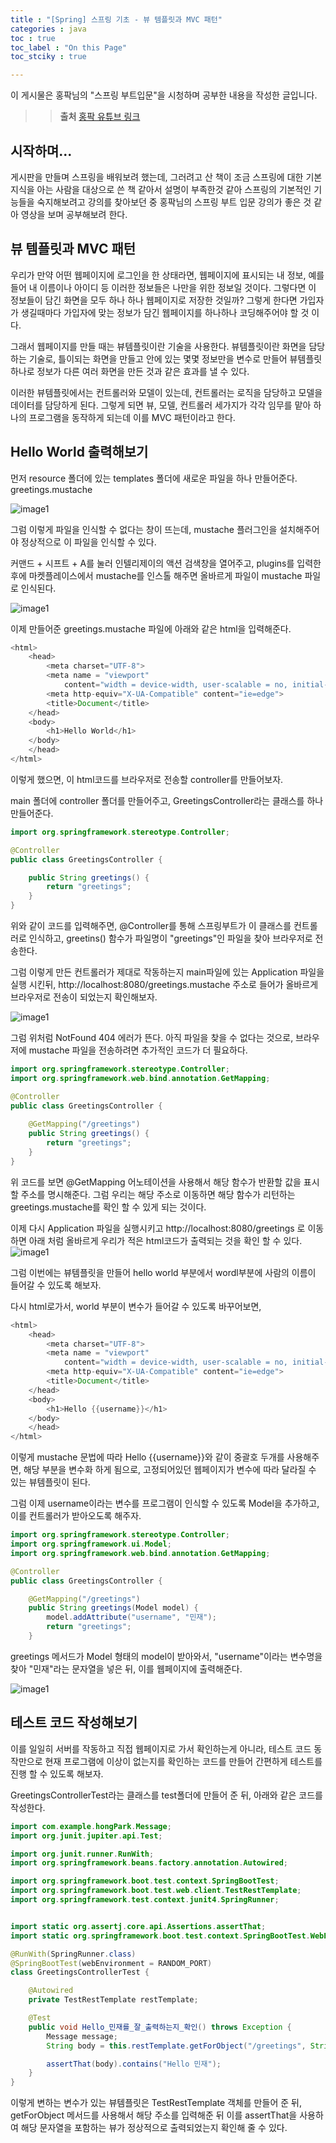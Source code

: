 ```yaml
---
title : "[Spring] 스프링 기초 - 뷰 템플릿과 MVC 패턴"
categories : java
toc : true
toc_label : "On this Page"
toc_stciky : true

---
```

이 게시물은 홍팍님의 "스프링 부트입문"을 시청하며 공부한 내용을 작성한 글입니다.

>> **출처**
>> [홍팍 유튜브 링크](https://www.youtube.com/watch?v=Y_gkH0nLMY8&list=PLyebPLlVYXCiYdYaWRKgCqvnCFrLEANXt&index=4)

## 시작하며...
게시판을 만들며 스프링을 배워보려 했는데, 그러려고 산 책이 조금 스프링에 대한 기본지식을 아는 사람을 대상으로 쓴 책 같아서 설명이 부족한것 같아 스프링의 기본적인 기능들을 숙지해보려고 강의를 찾아보던 중 홍팍님의 스프링 부트 입문 강의가 좋은 것 같아 영상을 보며 공부해보려 한다.

## 뷰 템플릿과 MVC 패턴
우리가 만약 어떤 웹페이지에 로그인을 한 상태라면, 웹페이지에 표시되는 내 정보, 예를들어 내 이름이나 아이디 등 이러한 정보들은 나만을 위한 정보일 것이다. 그렇다면 이 정보들이 담긴 화면을 모두 하나 하나 웹페이지로 저장한 것일까? 그렇게 한다면 가입자가 생길때마다 가입자에 맞는 정보가 담긴 웹페이지를 하나하나 코딩해주어야 할 것 이다.

그래서 웹페이지를 만들 때는 뷰템플릿이란 기술을 사용한다. 뷰템플릿이란 화면을 담당하는 기술로, 틀이되는 화면을 만들고 안에 있는 몇몇 정보만을 변수로 만들어 뷰템플릿하나로 정보가 다른 여러 화면을 만든 것과 같은 효과를 낼 수 있다. 

이러한 뷰템플릿에서는 컨트롤러와 모델이 있는데, 컨트롤러는 로직을 담당하고 모델을 데이터를 담당하게 된다. 그렇게 되면 뷰, 모델, 컨트롤러 세가지가 각각 임무를 맡아 하나의 프로그램을 동작하게 되는데 이를 MVC 패턴이라고 한다.

## Hello World 출력해보기
먼저 resource 폴더에 있는 templates 폴더에 새로운 파일을 하나 만들어준다. greetings.mustache

![image1](/assets/images/tech/Java/hongpark1/image1.PNG)

그럼 이렇게 파일을 인식할 수 없다는 창이 뜨는데, mustache 플러그인을 설치해주어야 정상적으로 이 파일을 인식할 수 있다.

커맨드 + 시프트 + A를 눌러 인텔리제이의 액션 검색창을 열어주고, plugins를 입력한 후에 마켓플레이스에서 mustache를 인스톨 해주면 올바르게 파일이 mustache 파일로 인식된다.

![image1](/assets/images/tech/Java/hongpark1/image2.PNG)

이제 만들어준 greetings.mustache 파일에 아래와 같은 html을 입력해준다.
```java
<html>
    <head>
        <meta charset="UTF-8">
        <meta name = "viewport"
            content="width = device-width, user-scalable = no, initial-scale = 1.0">
        <meta http-equiv="X-UA-Compatible" content="ie=edge">
        <title>Document</title>
    </head>
    <body>
        <h1>Hello World</h1>
    </body>
    </head>
</html>
```

이렇게 했으면, 이 html코드를 브라우저로 전송할 controller를 만들어보자.

main 폴더에 controller 폴더를 만들어주고, GreetingsController라는 클래스를 하나 만들어준다.

```java
import org.springframework.stereotype.Controller;

@Controller
public class GreetingsController {

    public String greetings() {
        return "greetings";
    }
}
```
위와 같이 코드를 입력해주면, @Controller를 통해 스프링부트가 이 클래스를 컨트롤러로 인식하고, greetins() 함수가 파일명이 "greetings"인 파일을 찾아 브라우저로 전송한다.

그럼 이렇게 만든 컨트롤러가 제대로 작동하는지 main파일에 있는 Application 파일을 실행 시킨뒤, http://localhost:8080/greetings.mustache 주소로 들어가 올바르게 브라우저로 전송이 되었는지 확인해보자.

![image1](/assets/images/tech/Java/hongpark1/image3.PNG)

그럼 위처럼 NotFound 404 에러가 뜬다. 아직 파일을 찾을 수 없다는 것으로, 브라우저에 mustache 파일을 전송하려면 추가적인 코드가 더 필요하다.

```java
import org.springframework.stereotype.Controller;
import org.springframework.web.bind.annotation.GetMapping;

@Controller
public class GreetingsController {
    
    @GetMapping("/greetings")
    public String greetings() {
        return "greetings";
    }
}
```
위 코드를 보면 @GetMapping 어노테이션을 사용해서 해당 함수가 반환할 값을 표시할 주소를 명시해준다. 그럼 우리는 해당 주소로 이동하면 해당 함수가 리턴하는 greetings.mustache를 확인 할 수 있게 되는 것이다.

이제 다시 Application 파일을 실행시키고 http://localhost:8080/greetings 로 이동하면 아래 처럼 올바르게 우리가 적은 html코드가 출력되는 것을 확인 할 수 있다. 
![image1](/assets/images/tech/Java/hongpark1/image4.PNG)


그럼 이번에는 뷰템플릿을 만들어 hello world 부분에서 wordl부분에 사람의 이름이 들어갈 수 있도록 해보자. 

다시 html로가서, world 부분이 변수가 들어갈 수 있도록 바꾸어보면,
```java
<html>
    <head>
        <meta charset="UTF-8">
        <meta name = "viewport"
            content="width = device-width, user-scalable = no, initial-scale = 1.0">
        <meta http-equiv="X-UA-Compatible" content="ie=edge">
        <title>Document</title>
    </head>
    <body>
        <h1>Hello {{username}}</h1>
    </body>
    </head>
</html>
```
이렇게 mustache 문법에 따라 Hello {{username}}와 같이 중괄호 두개를 사용해주면, 해당 부분을 변수화 하게 됨으로, 고정되어있던 웹페이지가 변수에 따라 달라질 수 있는 뷰템플릿이 된다.

그럼 이제 username이라는 변수를 프로그램이 인식할 수 있도록 Model을 추가하고, 이를 컨트롤러가 받아오도록 해주자.

```java
import org.springframework.stereotype.Controller;
import org.springframework.ui.Model;
import org.springframework.web.bind.annotation.GetMapping;

@Controller
public class GreetingsController {

    @GetMapping("/greetings")
    public String greetings(Model model) {
        model.addAttribute("username", "민재");
        return "greetings";
    }
```
greetings 메서드가 Model 형태의 model이 받아와서, "username"이라는 변수명을 찾아 "민재"라는 문자열을 넣은 뒤, 이를 웹페이지에 출력해준다.

![image1](/assets/images/tech/Java/hongpark1/image5.PNG)

## 테스트 코드 작성해보기
이를 일일히 서버를 작동하고 직접 웹페이지로 가서 확인하는게 아니라, 테스트 코드 동작만으로 현재 프로그램에 이상이 없는지를 확인하는 코드를 만들어 간편하게 테스트를 진행 할 수 있도록 해보자.

GreetingsControllerTest라는 클래스를 test폴더에 만들어 준 뒤, 아래와 같은 코드를 작성한다.

```java
import com.example.hongPark.Message;
import org.junit.jupiter.api.Test;

import org.junit.runner.RunWith;
import org.springframework.beans.factory.annotation.Autowired;

import org.springframework.boot.test.context.SpringBootTest;
import org.springframework.boot.test.web.client.TestRestTemplate;
import org.springframework.test.context.junit4.SpringRunner;


import static org.assertj.core.api.Assertions.assertThat;
import static org.springframework.boot.test.context.SpringBootTest.WebEnvironment.RANDOM_PORT;

@RunWith(SpringRunner.class)
@SpringBootTest(webEnvironment = RANDOM_PORT)
class GreetingsControllerTest {

    @Autowired
    private TestRestTemplate restTemplate;

    @Test
    public void Hello_민재를_잘_출력하는지_확인() throws Exception {
        Message message;
        String body = this.restTemplate.getForObject("/greetings", String.class);

        assertThat(body).contains("Hello 민재");
    }
}
```
이렇게 변하는 변수가 있는 뷰템플릿은 TestRestTemplate 객체를 만들어 준 뒤, getForObject 메서드를 사용해서 해당 주소를 입력해준 뒤 이를 assertThat을 사용하여 해당 문자열을 포함하는 뷰가 정상적으로 출력되었는지 확인해 줄 수 있다.


